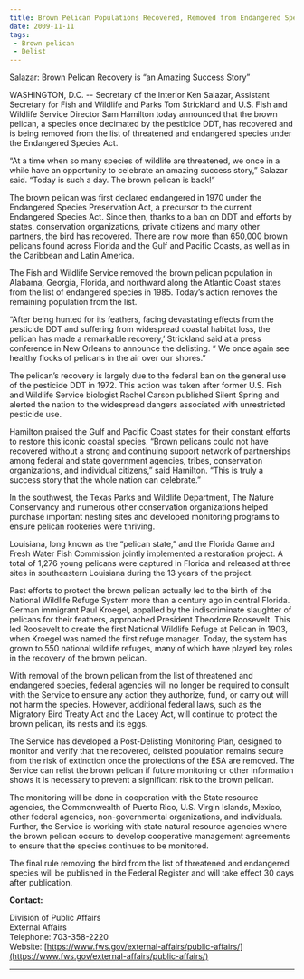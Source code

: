 ```yaml
---
title: Brown Pelican Populations Recovered, Removed from Endangered Species List
date: 2009-11-11
tags:
 - Brown pelican
 - Delist
---
```


Salazar: Brown Pelican Recovery is “an Amazing Success Story”

WASHINGTON, D.C. -- Secretary of the Interior Ken Salazar, Assistant Secretary for Fish and Wildlife and Parks Tom Strickland and U.S. Fish and Wildlife Service Director Sam Hamilton today announced that the brown pelican, a species once decimated by the pesticide DDT, has recovered and is being removed from the list of threatened and endangered species under the Endangered Species Act.

“At a time when so many species of wildlife are threatened, we once in a while have an opportunity to celebrate an amazing success story,” Salazar said. “Today is such a day. The brown pelican is back!”

The brown pelican was first declared endangered in 1970 under the Endangered Species Preservation Act, a precursor to the current Endangered Species Act. Since then, thanks to a ban on DDT and efforts by states, conservation organizations, private citizens and many other partners, the bird has recovered. There are now more than 650,000 brown pelicans found across Florida and the Gulf and Pacific Coasts, as well as in the Caribbean and Latin America.

The Fish and Wildlife Service removed the brown pelican population in Alabama, Georgia, Florida, and northward along the Atlantic Coast states from the list of endangered species in 1985\. Today’s action removes the remaining population from the list.

“After being hunted for its feathers, facing devastating effects from the pesticide DDT and suffering from widespread coastal habitat loss, the pelican has made a remarkable recovery,’ Strickland said at a press conference in New Orleans to announce the delisting. “ We once again see healthy flocks of pelicans in the air over our shores.”

The pelican’s recovery is largely due to the federal ban on the general use of the pesticide DDT in 1972\. This action was taken after former U.S. Fish and Wildlife Service biologist Rachel Carson published Silent Spring and alerted the nation to the widespread dangers associated with unrestricted pesticide use.

Hamilton praised the Gulf and Pacific Coast states for their constant efforts to restore this iconic coastal species. “Brown pelicans could not have recovered without a strong and continuing support network of partnerships among federal and state government agencies, tribes, conservation organizations, and individual citizens,” said Hamilton. “This is truly a success story that the whole nation can celebrate.”

In the southwest, the Texas Parks and Wildlife Department, The Nature Conservancy and numerous other conservation organizations helped purchase important nesting sites and developed monitoring programs to ensure pelican rookeries were thriving.

Louisiana, long known as the “pelican state,” and the Florida Game and Fresh Water Fish Commission jointly implemented a restoration project. A total of 1,276 young pelicans were captured in Florida and released at three sites in southeastern Louisiana during the 13 years of the project.

Past efforts to protect the brown pelican actually led to the birth of the National Wildlife Refuge System more than a century ago in central Florida. German immigrant Paul Kroegel, appalled by the indiscriminate slaughter of pelicans for their feathers, approached President Theodore Roosevelt. This led Roosevelt to create the first National Wildlife Refuge at Pelican in 1903, when Kroegel was named the first refuge manager. Today, the system has grown to 550 national wildlife refuges, many of which have played key roles in the recovery of the brown pelican.

With removal of the brown pelican from the list of threatened and endangered species, federal agencies will no longer be required to consult with the Service to ensure any action they authorize, fund, or carry out will not harm the species. However, additional federal laws, such as the Migratory Bird Treaty Act and the Lacey Act, will continue to protect the brown pelican, its nests and its eggs.

The Service has developed a Post-Delisting Monitoring Plan, designed to monitor and verify that the recovered, delisted population remains secure from the risk of extinction once the protections of the ESA are removed. The Service can relist the brown pelican if future monitoring or other information shows it is necessary to prevent a significant risk to the brown pelican.

The monitoring will be done in cooperation with the State resource agencies, the Commonwealth of Puerto Rico, U.S. Virgin Islands, Mexico, other federal agencies, non-governmental organizations, and individuals. Further, the Service is working with state natural resource agencies where the brown pelican occurs to develop cooperative management agreements to ensure that the species continues to be monitored.

The final rule removing the bird from the list of threatened and endangered species will be published in the Federal Register and will take effect 30 days after publication.

**Contact:**

Division of Public Affairs  
External Affairs  
Telephone: 703-358-2220  
Website: [https://www.fws.gov/external-affairs/public-affairs/](https://www.fws.gov/external-affairs/public-affairs/)

* * *
